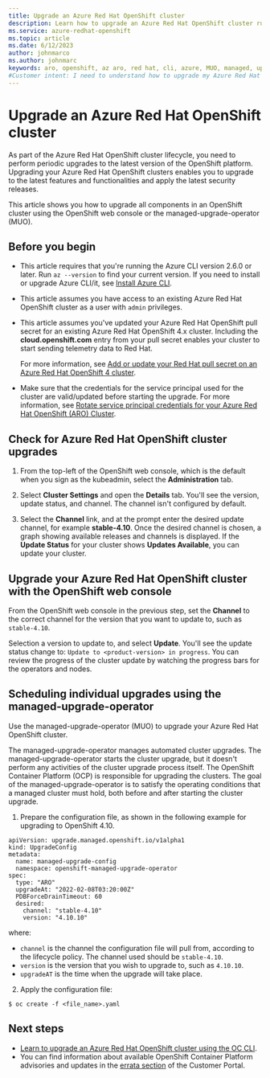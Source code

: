 ```yaml
---
title: Upgrade an Azure Red Hat OpenShift cluster
description: Learn how to upgrade an Azure Red Hat OpenShift cluster running OpenShift 4
ms.service: azure-redhat-openshift
ms.topic: article
ms.date: 6/12/2023
author: johnmarco
ms.author: johnmarc
keywords: aro, openshift, az aro, red hat, cli, azure, MUO, managed, upgrade, operator
#Customer intent: I need to understand how to upgrade my Azure Red Hat OpenShift cluster running OpenShift 4.
---
```


# Upgrade an Azure Red Hat OpenShift cluster

As part of the Azure Red Hat OpenShift cluster lifecycle, you need to perform periodic upgrades to the latest version of the OpenShift platform. Upgrading your Azure Red Hat OpenShift clusters enables you to upgrade to the latest features and functionalities and apply the latest security releases.

This article shows you how to upgrade all components in an OpenShift cluster using the OpenShift web console or the managed-upgrade-operator (MUO). 

## Before you begin

* This article requires that you're running the Azure CLI version 2.6.0 or later. Run `az --version` to find your current version. If you need to install or upgrade Azure CLI/it, see [Install Azure CLI](/cli/azure/install-azure-cli).

* This article assumes you have access to an existing Azure Red Hat OpenShift cluster as a user with `admin` privileges.

* This article assumes you've updated your Azure Red Hat OpenShift pull secret for an existing Azure Red Hat OpenShift 4.x cluster. Including the **cloud.openshift.com** entry from your pull secret enables your cluster to start sending telemetry data to Red Hat.

  For more information, see [Add or update your Red Hat pull secret on an Azure Red Hat OpenShift 4 cluster](howto-add-update-pull-secret.md).

* Make sure that the credentials for the service principal used for the cluster are valid/updated before starting the upgrade. For more information, see [Rotate service principal credentials for your Azure Red Hat OpenShift (ARO) Cluster](howto-service-principal-credential-rotation.md).

## Check for Azure Red Hat OpenShift cluster upgrades

1. From the top-left of the OpenShift web console, which is the default when you sign as the kubeadmin, select the **Administration** tab.

2. Select **Cluster Settings** and open the **Details** tab. You'll see the version, update status, and channel. The channel isn't configured by default. 

3. Select the **Channel** link, and at the prompt enter the desired update channel, for example **stable-4.10**. Once the desired channel is chosen, a graph showing available releases and channels is displayed. If the **Update Status** for your cluster shows **Updates Available**, you can update your cluster.

## Upgrade your Azure Red Hat OpenShift cluster with the OpenShift web console

From the OpenShift web console in the previous step, set the **Channel** to the correct channel for the version that you want to update to, such as `stable-4.10`.

Selection a version to update to, and select **Update**. You'll see the update status change to: `Update to <product-version> in progress`. You can review the progress of the cluster update by watching the progress bars for the operators and nodes.

## Scheduling individual upgrades using the managed-upgrade-operator

Use the managed-upgrade-operator (MUO) to upgrade your Azure Red Hat OpenShift cluster.

The managed-upgrade-operator manages automated cluster upgrades. The managed-upgrade-operator starts the cluster upgrade, but it doesn't perform any activities of the cluster upgrade process itself. The OpenShift Container Platform (OCP) is responsible for upgrading the clusters. The goal of the managed-upgrade-operator is to satisfy the operating conditions that a managed cluster must hold, both before and after starting the cluster upgrade.

1. Prepare the configuration file, as shown in the following example for upgrading to OpenShift 4.10.

```
apiVersion: upgrade.managed.openshift.io/v1alpha1
kind: UpgradeConfig
metadata:
  name: managed-upgrade-config
  namespace: openshift-managed-upgrade-operator
spec:
  type: "ARO"
  upgradeAt: "2022-02-08T03:20:00Z"
  PDBForceDrainTimeout: 60
  desired:
    channel: "stable-4.10"
    version: "4.10.10"
```

where:

* `channel` is the channel the configuration file will pull from, according to the lifecycle policy. The channel used should be `stable-4.10`.
* `version` is the version that you wish to upgrade to, such as `4.10.10`.
* `upgradeAT` is the time when the upgrade will take place.

2. Apply the configuration file:

```azurecli-interactive
$ oc create -f <file_name>.yaml
```

## Next steps
- [Learn to upgrade an Azure Red Hat OpenShift cluster using the OC CLI](https://docs.openshift.com/container-platform/4.10/updating/index.html).
- You can find information about available OpenShift Container Platform advisories and updates in the [errata section](https://access.redhat.com/downloads/content/290/ver=4.10/rhel---8/4.10.13/x86_64/product-software) of the Customer Portal.
